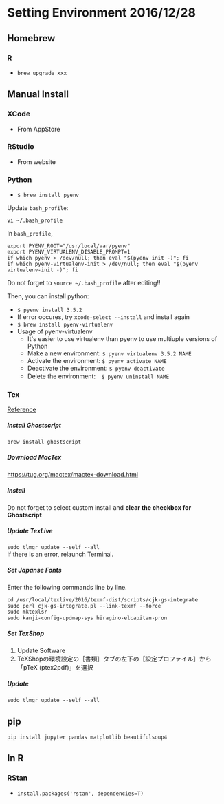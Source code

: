 # Setting Environment 2016/12/28

## Homebrew
### R
* `brew upgrade xxx`

## Manual Install
### XCode
* From AppStore

### RStudio
* From website

### Python
* `$ brew install pyenv`

Update `bash_profile`:
```
vi ~/.bash_profile
```
In `bash_profile`,
```terminal
export PYENV_ROOT="/usr/local/var/pyenv"
export PYENV_VIRTUALENV_DISABLE_PROMPT=1
if which pyenv > /dev/null; then eval "$(pyenv init -)"; fi
if which pyenv-virtualenv-init > /dev/null; then eval "$(pyenv virtualenv-init -)"; fi
```
Do not forget to `source ~/.bash_profile` after editing!!
  
Then, you can install python:
* `$ pyenv install 3.5.2` 
 * If error occures, try `xcode-select --install` and install again
* `$ brew install pyenv-virtualenv`
* Usage of pyenv-virtualenv
  * It's easier to use virtualenv than pyenv to use multiuple versions of Python
  * Make a new environment: `$ pyenv virtualenv 3.5.2 NAME`
  * Activate the environment: `$ pyenv activate NAME`
  * Deactivate the environment: `$ pyenv deactivate`
  * Delete the environment:　`$ pyenv uninstall NAME`
  
### Tex
[Reference](http://qiita.com/hideaki_polisci/items/3afd204449c6cdd995c9)

##### Install Ghostscript
`brew install ghostscript`

##### Download MacTex
https://tug.org/mactex/mactex-download.html

##### Install
Do not forget to select custom install and **clear the checkbox for Ghostscript**

##### Update TexLive
`sudo tlmgr update --self --all`   
If there is an error, relaunch Terminal.

##### Set Japanse Fonts
Enter the following commands line by line.
```
cd /usr/local/texlive/2016/texmf-dist/scripts/cjk-gs-integrate
sudo perl cjk-gs-integrate.pl --link-texmf --force
sudo mktexlsr
sudo kanji-config-updmap-sys hiragino-elcapitan-pron
```

##### Set TexShop
1. Update Software
2. TeXShopの環境設定の［書類］タブの左下の［設定プロファイル］から「pTeX (ptex2pdf)」を選択

##### Update
`sudo tlmgr update --self --all`

  
## pip
`pip install jupyter pandas matplotlib beautifulsoup4`

   
## In R
### RStan
* `install.packages('rstan', dependencies=T)`
